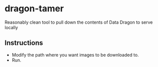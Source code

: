# dragon-tamer
Reasonably clean tool to pull down the contents of Data Dragon to serve locally

## Instructions
* Modify the path where you want images to be downloaded to.
* Run.
